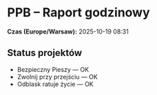 # PPB – Raport godzinowy
**Czas (Europe/Warsaw):** 2025-10-19 08:31

## Status projektów
- Bezpieczny Pieszy — OK
- Zwolnij przy przejściu — OK
- Odblask ratuje życie — OK

